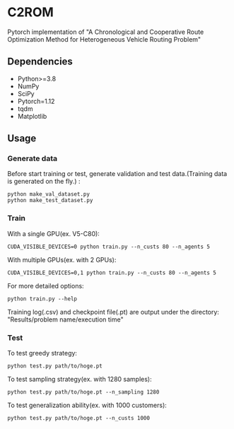 # C2ROM
Pytorch implementation of "A Chronological and Cooperative Route Optimization Method for Heterogeneous Vehicle Routing Problem"

## Dependencies
- Python>=3.8
- NumPy
- SciPy
- Pytorch=1.12
- tqdm
- Matplotlib

## Usage
### Generate data
Before start training or test, generate validation and test data.(Training data is generated on the fly.) :
```
python make_val_dataset.py
python make_test_dataset.py
```

### Train
With a single GPU(ex. V5-C80):
```
CUDA_VISIBLE_DEVICES=0 python train.py --n_custs 80 --n_agents 5
```
With multiple GPUs(ex. with 2 GPUs):
```
CUDA_VISIBLE_DEVICES=0,1 python train.py --n_custs 80 --n_agents 5
```
For more detailed options:
```
python train.py --help
```
Training log(.csv) and checkpoint file(.pt) are output under the directory: "Results/problem name/execution time"

### Test
To test greedy strategy:
```
python test.py path/to/hoge.pt
```
To test sampling strategy(ex. with 1280 samples):
```
python test.py path/to/hoge.pt --n_sampling 1280
```
To test generalization ability(ex. with 1000 customers):
```
python test.py path/to/hoge.pt --n_custs 1000
```
